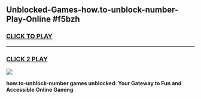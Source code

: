 
## Unblocked-Games-how.to-unblock-number-Play-Online #f5bzh
<h3>
<a href="https://news.freeplayer.one?title=how.to-unblock-number&ref=3">CLICK TO PLAY</a></h3>
<hr>

<h3>
<a href="https://news.freeplayer.one?title=how.to-unblock-number&ref=3">CLICK 2 PLAY</a>
  
</h3>

<a href="https://news.freeplayer.one?title=how.to-unblock-number&ref=3"><img src="https://clearcache.store/games.png"></a>


**how.to-unblock-number games unblocked: Your Gateway to Fun and Accessible Online Gaming**
